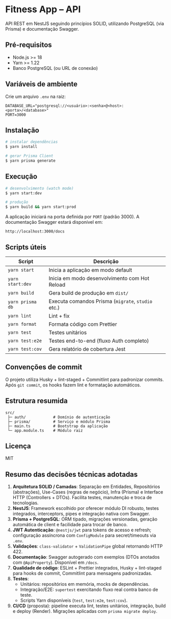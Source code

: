 # Fitness App – API

API REST em NestJS seguindo princípios SOLID, utilizando PostgreSQL (via Prisma) e documentação Swagger.

## Pré-requisitos

* Node.js >= 18
* Yarn >= 1.22
* Banco PostgreSQL (ou URL de conexão)

## Variáveis de ambiente

Crie um arquivo `.env` na raiz:

```env
DATABASE_URL="postgresql://<usuário>:<senha>@<host>:<porta>/<database>"
PORT=3000
```

## Instalação

```bash
# instalar dependências
$ yarn install

# gerar Prisma Client
$ yarn prisma generate
```

## Execução

```bash
# desenvolvimento (watch mode)
$ yarn start:dev

# produção
$ yarn build && yarn start:prod
```

A aplicação iniciará na porta definida por `PORT` (padrão 3000). A documentação Swagger estará disponível em:

```
http://localhost:3000/docs
```

## Scripts úteis

| Script             | Descrição                                           |
|--------------------|-----------------------------------------------------|
| `yarn start`       | Inicia a aplicação em modo default                  |
| `yarn start:dev`   | Inicia em modo desenvolvimento com Hot Reload       |
| `yarn build`       | Gera build de produção em `dist/`                   |
| `yarn prisma db`   | Executa comandos Prisma (`migrate`, `studio` etc.)  |
| `yarn lint`        | Lint + fix                                          |
| `yarn format`      | Formata código com Prettier                         |
| `yarn test`        | Testes unitários                                    |
| `yarn test:e2e`    | Testes end-to-end (fluxo Auth completo)             |
| `yarn test:cov`    | Gera relatório de cobertura Jest                   |

## Convenções de commit

O projeto utiliza Husky + lint-staged + Commitlint para padronizar commits. Após `git commit`, os hooks fazem lint e formatação automáticos.

## Estrutura resumida

```
src/
 ├─ auth/            # Domínio de autenticação
 ├─ prisma/          # Serviço e módulo Prisma
 ├─ main.ts          # Bootstrap da aplicação
 └─ app.module.ts    # Módulo raiz
```

## Licença

MIT

## Resumo das decisões técnicas adotadas

1. **Arquitetura SOLID / Camadas**: Separação em Entidades, Repositórios (abstrações), Use-Cases (regras de negócio), Infra (Prisma) e Interface HTTP (Controllers + DTOs). Facilita testes, manutenção e troca de tecnologias.
2. **NestJS**: Framework escolhido por oferecer módulo DI robusto, testes integrados, interceptors, pipes e integração nativa com Swagger.
3. **Prisma + PostgreSQL**: ORM tipado, migrações versionadas, geração automática de client e facilidade para trocar de banco.
4. **JWT Autenticação**: `@nestjs/jwt` para tokens de acesso e refresh; configuração assíncrona com `ConfigModule` para secret/timeouts via `.env`.
5. **Validações**: `class-validator` + `ValidationPipe` global retornando HTTP 422.
6. **Documentação**: Swagger autogerado com exemplos (DTOs anotados com `@ApiProperty`). Disponível em `/docs`.
7. **Qualidade de código**: ESLint + Prettier integrados, Husky + lint-staged para hooks de commit, Commitlint para mensagens padronizadas.
8. **Testes**:
   - Unitários: repositórios em memória, mocks de dependências.
   - Integração/E2E: `supertest` exercitando fluxo real contra banco de teste.
   - Scripts Yarn disponíveis (`test`, `test:e2e`, `test:cov`).
9. **CI/CD** (proposta): pipeline executa lint, testes unitários, integração, build e deploy (Render). Migrações aplicadas com `prisma migrate deploy`.

